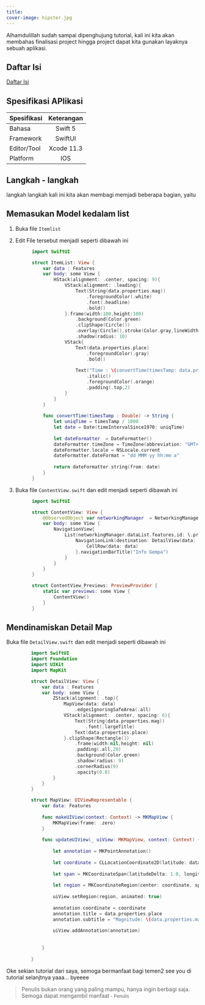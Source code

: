 ```yaml
---
title: 
cover-image: hipster.jpg
---
```


Alhamdulillah sudah sampai dipenghujung tutorial, kali ini kita akan membahas finalisasi project hingga project dapat kita gunakan layaknya sebuah aplikasi.
<!--more-->

## Daftar Isi ##

[Daftar Isi](https://thengoding.com/2019/12/16/daftar-isi-aplikasi-info-gempa-ios/)


## Spesifikasi APlikasi ##

|  Spesifikasi  | Keterangan      |
| :------------ |:---------------:|
|  Bahasa       | Swift 5         |
| Framework     | SwiftUI         |
| Editor/Tool   | Xcode 11.3      |
| Platform      | IOS             | 

## Langkah - langkah ##

langkah langkah kali ini kita akan membagi memjadi beberapa bagian, yaitu

## Memasukan Model kedalam list ##

1. Buka file `Itemlist`

2. Edit File tersebut menjadi seperti dibawah ini
   
   ```swift
         import SwiftUI

         struct ItemList: View {
             var data : Features
             var body: some View {
                 HStack(alignment: .center, spacing: 9){
                     VStack(alignment: .leading){
                         Text(String(data.properties.mag))
                             .foregroundColor(.white)
                             .font(.headline)
                             .bold()
                     }.frame(width:100,height:100)
                         .background(Color.green)
                         .clipShape(Circle())
                         .overlay(Circle().stroke(Color.gray,lineWidth: 1))
                         .shadow(radius: 10)
                     VStack{
                         Text(data.properties.place)
                             .foregroundColor(.gray)
                             .bold()
                         
                         Text("Time : \(convertTime(timesTamp: data.properties.time))")
                             .italic()
                             .foregroundColor(.orange)
                             .padding(.top,2)
                     }
                 }
             }
             
             func convertTime(timesTamp : Double) -> String {
                 let uniqTime = timesTamp / 1000
                 let date = Date(timeIntervalSince1970: uniqTime)
                 
                 let dateFormatter  = DateFormatter()
                 dateFormatter.timeZone = TimeZone(abbreviation: "GMT+7")
                 dateFormatter.locale = NSLocale.current
                 dateFormatter.dateFormat = "dd MMM yy hh:mm a"
                 
                 return dateFormatter.string(from: date)
             }
         }
   ```

3. Buka file `ContentView.swift` dan edit menjadi seperti dibawah ini
   
   ```swift
         import SwiftUI

         struct ContentView: View {
             @ObservedObject var networkingManager  = NetworkingManager()
             var body: some View {
                 NavigationView{
                     List(networkingManager.dataList.features,id: \.properties){ data in
                         NavigationLink(destination: DetailView(data: data)){
                             CellRow(data: data)
                         }.navigationBarTitle("Info Gempa")
                     }
                 }
             }
         }

         struct ContentView_Previews: PreviewProvider {
             static var previews: some View {
                 ContentView()
             }
         }
   ```

## Mendinamiskan Detail Map ##

Buka file `DetailView.swift` dan edit menjadi seperti dibawah ini

```swift
         import SwiftUI
         import Foundation
         import UIKit
         import MapKit

         struct DetailView: View {
             var data : Features
             var body: some View {
                 ZStack(alignment: .top){
                     MapView(data: data)
                         .edgesIgnoringSafeArea(.all)
                     VStack(alignment: .center, spacing: 6){
                         Text(String(data.properties.mag))
                             .font(.largeTitle)
                         Text(data.properties.place)
                     }.clipShape(Rectangle())
                         .frame(width:nil,height: nil)
                         .padding(.all,20)
                         .background(Color.green)
                         .shadow(radius: 9)
                         .cornerRadius(9)
                         .opacity(0.8)
                 }
             }
         }

         struct MapView: UIViewRepresentable {
             var data: Features
             
             func makeUIView(context: Context) -> MKMapView {
                 MKMapView(frame: .zero)
             }
             
             func updateUIView(_ uiView: MKMapView, context: Context) {
                 
                 let annotation = MKPointAnnotation()
                 
                 let coordinate = CLLocationCoordinate2D(latitude: data.geometry.coordinates[1], longitude: data.geometry.coordinates[0])
                 
                 let span = MKCoordinateSpan(latitudeDelta: 1.0, longitudeDelta: 1.0)
                 
                 let region = MKCoordinateRegion(center: coordinate, span: span)
                 
                 uiView.setRegion(region, animated: true)
                 
                 annotation.coordinate = coordinate
                 annotation.title = data.properties.place
                 annotation.subtitle = "Magnitude: \(data.properties.mag)"
                 
                 uiView.addAnnotation(annotation)
                 
                 
             }
             
         }
```

Oke sekian tutorial dari saya, semoga bermanfaat bagi temen2  see you di tutorial selanjtnya yaaa... byeeee




>Penulis bukan orang yang paling mampu, hanya ingin berbagi saja. Semoga dapat mengambil manfaat<small> - Penulis</small>
